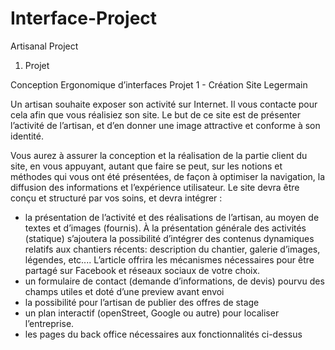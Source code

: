 # Interface-Project
Artisanal Project

1. Projet

Conception Ergonomique d’interfaces Projet 1 - Création Site Legermain

Un artisan souhaite exposer son activité sur Internet. Il vous contacte pour cela afin que vous réalisiez son site. Le but de ce site est de présenter l’activité de l’artisan, et d’en donner une image attractive et conforme à son identité.

Vous aurez à assurer la conception et la réalisation de la partie client du site, en vous appuyant, autant que faire se peut, sur les notions et méthodes qui vous ont été présentées, de façon à optimiser la navigation, la diffusion des informations et l’expérience utilisateur.
Le site devra être conçu et structuré par vos soins, et devra intégrer :

- la présentation de l’activité et des réalisations de l’artisan, au moyen de textes et d’images (fournis). À la présentation générale des activités (statique) s’ajoutera la possibilité d’intégrer des contenus dynamiques relatifs aux chantiers récents: description du chantier, galerie d’images, légendes, etc.... L’article offrira les mécanismes nécessaires pour être partagé sur Facebook et réseaux sociaux de votre choix.
- un formulaire de contact (demande d’informations, de devis) pourvu des champs utiles et doté d’une preview avant envoi
- la possibilité pour l’artisan de publier des offres de stage
- un plan interactif (openStreet, Google ou autre) pour localiser l’entreprise.
- les pages du back office nécessaires aux fonctionnalités ci-dessus
